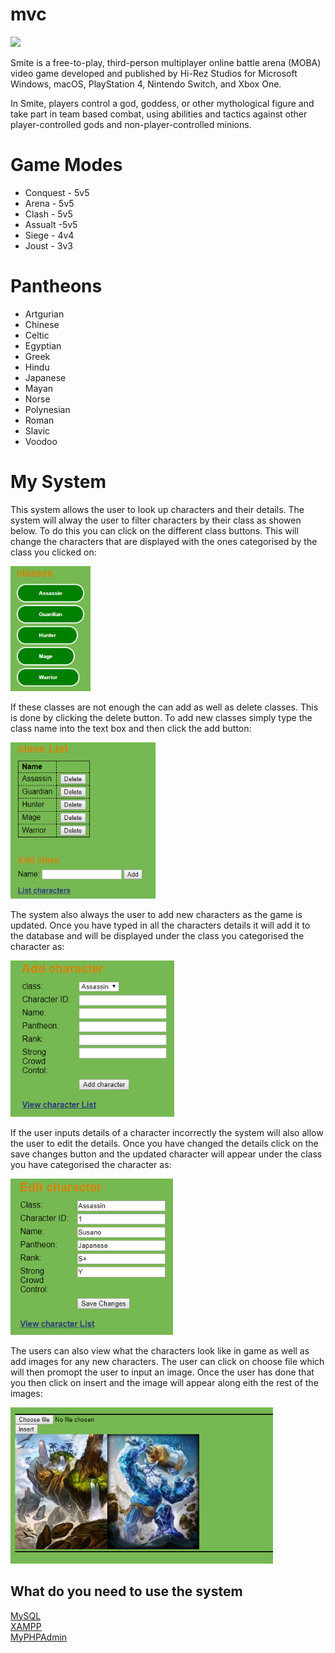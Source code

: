 # mvc
![](https://www.vpesports.com/wp-content/uploads/2018/11/SMITE-Box-Art-Key-Art.png)

Smite is a free-to-play, third-person multiplayer online battle arena (MOBA) video game developed and published by Hi-Rez Studios for Microsoft Windows, macOS, PlayStation 4, Nintendo Switch, and Xbox One.

In Smite, players control a god, goddess, or other mythological figure and take part in team based combat, using abilities and tactics against other player-controlled gods and non-player-controlled minions.

# Game Modes #

  - Conquest - 5v5
  - Arena - 5v5
  - Clash - 5v5
  - Assualt -5v5
  - Siege - 4v4
  - Joust - 3v3
  
  # Pantheons # 
  
  - Artgurian
  - Chinese
  - Celtic
  - Egyptian
  - Greek
  - Hindu
  - Japanese
  - Mayan
  - Norse
  - Polynesian
  - Roman
  - Slavic
  - Voodoo
  
  # My System # 
  
  This system allows the user to look up characters and their details. The system will alway the user to filter
  characters by their class as showen below. To do this you can click on the different class buttons.
  This will change the characters that are displayed with the ones categorised by the class you clicked on:
  
  
  <img src="readMeImages/classes.png" height="200">
  
  If these classes are not enough the can add as well as delete classes. This is done by clicking the delete button.
  To add new classes simply type the class name into the text box and then click the add button:
  
  <img src="readMeImages/addClass.png" height="250">
  
  
  The system also always the user to add new characters as the game is updated. Once you have typed in all the 
  characters details it will add it to the database and will be displayed under the class you categorised the 
  character as:
  
  <img src="readMeImages/addCharacter.png" height="250">
  
  
  If the user inputs details of a character incorrectly the system will also allow the user to edit the details. 
  Once you have changed the details click on the save changes button and the updated character will appear
  under the class you have categorised the character as:
  
  <img src="readMeImages/editCharacter.png" height="250">
  
  The users can also view what the characters look like in game as well as add images for any new characters.
  The user can click on choose file which will then promopt the user to input an image. Once the user has done that 
  you then click on insert and the image will appear along eith the rest of the images:
  
  <img src="readMeImages/gallery.png" height="250">
 
## What do you need to use the system ##

   [MySQL][sqlLink]\
   [XAMPP][xamppLink]\
   [MyPHPAdmin][myphpadminLink]

[sqlLink]: https://www.mysql.com/
[xamppLink]: https://www.apachefriends.org/index.html
[myphpadminLink]: https://www.phpmyadmin.net/downloads/
